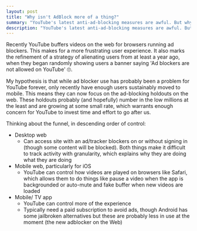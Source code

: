 ```yaml
---
layout: post
title: "Why isn't AdBlock more of a thing?"
summary: "YouTube's latest anti-ad-blocking measures are awful. But why didn't they start earlier?"
description: "YouTube's latest anti-ad-blocking measures are awful. But why didn't they start earlier?"
---
```


Recently YouTube buffers videos on the web for browsers running ad blockers. This makes for a more frustrating user experience. It also marks the refinement of a strategy of alienating users from at least a year ago, when they began randomly showing users a banner saying 'Ad blockers are not allowed on YouTube' 🙄.

My hypothesis is that while ad blocker use has probably been a problem for YouTube forever, only recently have enough users sustainably moved to mobile. This means they can now focus on the ad-blocking holdouts on the web. These holdouts probably (and hopefully) number in the low millions at the least and are growing at some small rate, which warrants enough concern for YouTube to invest time and effort to go after us.

Thinking about the funnel, in descending order of control:
- Desktop web
    - Can access site with an ad/tracker blockers on or without signing in (though some content will be blocked). Both things make it difficult to track activity with granularity, which explains why they are doing what they are doing
- Mobile web, particularly for iOS
    - YouTube can control how videos are played on browsers like Safari, which allows them to do things like pause a video when the app is backgrounded or auto-mute and fake buffer when new videos are loaded
- Mobile/ TV app
    - YouTube can control more of the experience
    - Typically need a paid subscription to avoid ads, though Android has some jailbroken alternatives but these are probably less in use at the moment (the new adblocker on the Web)
